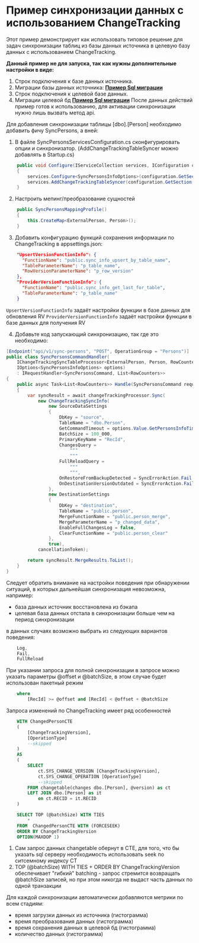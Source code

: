 # Пример синхронизации данных с использованием ChangeTracking

Этот пример демонстрирует как использовать типовое решение для задач синхронизации таблиц из базы данных источника в целевую базу данных с использованием ChangeTracking.

**Данный пример не для запуска, так как нужны дополнительные настройки в виде:**
1. Строк подключения к базе данных источника.
2. Миграции базы данных источника: **[Пример Sql миграции](/src/Patterns/SyncTables/samples/Gems.Patterns.SyncTables.Sample.SyncTablesWithChangeTracking/Migrations/Source)**
3. Строк подключения к целевой базе данных.
4. Миграции целевой бд **[Пример Sql миграции](/src/Patterns/SyncTables/samples/Gems.Patterns.SyncTables.Sample.SyncTablesWithChangeTracking/Migrations/Destination)**
После данных действий пример готов к использованию, для активации синхронизации нужно лишь вызвать метод api.

Для добавления синхронизации таблицы [dbo].[Person] необходимо добавить фичу SyncPersons, а вней:
1. В файле SyncPersonsServicesConfiguration.cs сконфигурировать опции и синхронизатор. (AddChangeTrackingTableSyncer можно добавлять в Startup.cs)

```csharp
    public void Configure(IServiceCollection services, IConfiguration configuration)
    {
        services.Configure<SyncPersonsInfoOptions>(configuration.GetSection(SyncPersonsInfoOptions.SectionName));
        services.AddChangeTrackingTableSyncer(configuration.GetSection(ImportPersonsFromDaxOptions.SectionName));
    }
```
2. Настроить мепинг/преобразование сущностей 
```csharp
    public SyncPersonsMappingProfile()
    {
        this.CreateMap<ExternalPerson, Person>();
    }
```

3. Добавить конфигурацию функций сохранения информации по ChangeTracking в appsettings.json:

```json
    "UpsertVersionFunctionInfo": {
      "FunctionName": "public.sync_info_upsert_by_table_name",
      "TableParameterName": "p_table_name",
      "RowVersionParameterName": "p_row_version"
    },
    "ProviderVersionFunctionInfo": {
      "FunctionName": "public.sync_info_get_last_for_table",
      "TableParameterName": "p_table_name"
    }
```
`UpsertVersionFunctionInfo` задаёт настройки функции в базе данных для обновления RV
`ProviderVersionFunctionInfo` задаёт настройки функции в базе данных для получения RV

4. Добавьте код запускающий синхронизацию, так где это необходимо:
```csharp 
[Endpoint("api/v1/sync-persons", "POST", OperationGroup = "Persons")]
public class SyncPersonsCommandHandler(
    IChangeTrackingSyncTableProcessor<ExternalPerson, Person, RowCounters> changeTrackingProcessor,
    IOptions<SyncPersonsInfoOptions> options)
    : IRequestHandler<SyncPersonsCommand, List<RowCounters>>
{
    public async Task<List<RowCounters>> Handle(SyncPersonsCommand request, CancellationToken cancellationToken)
    {
        var syncResult = await changeTrackingProcessor.Sync(
            new ChangeTrackingSyncInfo(
                new SourceDataSettings
                {
                    DbKey = "source",
                    TableName = "dbo.Person",
                    GetCommandTimeout = options.Value.GetPersonsInfoTimeout,
                    BatchSize = 100_000,
                    PrimaryKeyName = "RecId",
                    ChangesQuery =
                        """
                        """                    
                    FullReloadQuery =
                        """
                        """,
                    OnRestoreFromBackupDetected = SyncErrorAction.Fail,
                    OnDestinationVersionOutdated = SyncErrorAction.Fail
                },
                new DestinationSettings
                {
                    DbKey = "destination",
                    TableName = "public.person",
                    MergeFunctionName = "public.person_merge",
                    MergeParameterName = "p_changed_data",
                    EnableFullChangesLog = false,
                    ClearFunctionName = "public.person_clear"
                },
                true),
            cancellationToken);

        return syncResult.MergeResults.ToList();
    }
}
```
Следует обратить внимание на настройки поведения при обнаружении ситуаций, в которых дальнейшая синхронизация невозможна, например:
- база данных источник восстановлена из бэкапа
- целевая база данных отстала в синхронизации больше чем на период синхронизации

в данных случаях возможно выбрать из следующих вариантов поведения:
```csharp
    Log,
    Fail,
    FullReload
```

При указании запроса для полной синхронизации в запросе можно указать параметры @offset и @batchSize, в этом случае будет использован пакетный режим
```sql
    where
        [RecId] >= @offset and [RecId] < @offset + @batchSize
```
Запроса изменений по ChangeTracking имеет ряд особенностей 
```sql
    WITH ChangedPersonCTE
    (
        [ChangeTrackingVersion],
        [OperationType]
        --skipped
    )
    AS
    (
        SELECT
            ct.SYS_CHANGE_VERSION [ChangeTrackingVersion],
            ct.SYS_CHANGE_OPERATION [OperationType]
            --skipped
        FROM changetable(changes dbo.[Person], @version) as ct
        LEFT JOIN dbo.[Person] as it
            on ct.RECID = it.RECID
    )

    SELECT TOP (@batchSize) WITH TIES
        *
    FROM  ChangedPersonCTE WITH (FORCESEEK)
    ORDER BY ChangeTrackingVersion
    OPTION(MAXDOP 1)    
```
1. Сам запрос данных changetable обернут в CTE, для того, что бы указать sql серверу необходимость использовать seek по ситсемному индексу CT
2. TOP (@batchSize) WITH TIES + ORDER BY ChangeTrackingVersion обеспечивает "гибкий" batching - запрос стремится возвращать @batchSize записей, но при этом никогда не выдаст часть данных по одной транзакции


Для каждой синхронизации автоматически добавляются метрики по всем стадиям: 
- время загрузки данных из источника (гистограмма)
- время преобразования данных (гистограмма)
- время сохранения данных в целевой бд (гистограмма)
- количество данных (гистограмма)
